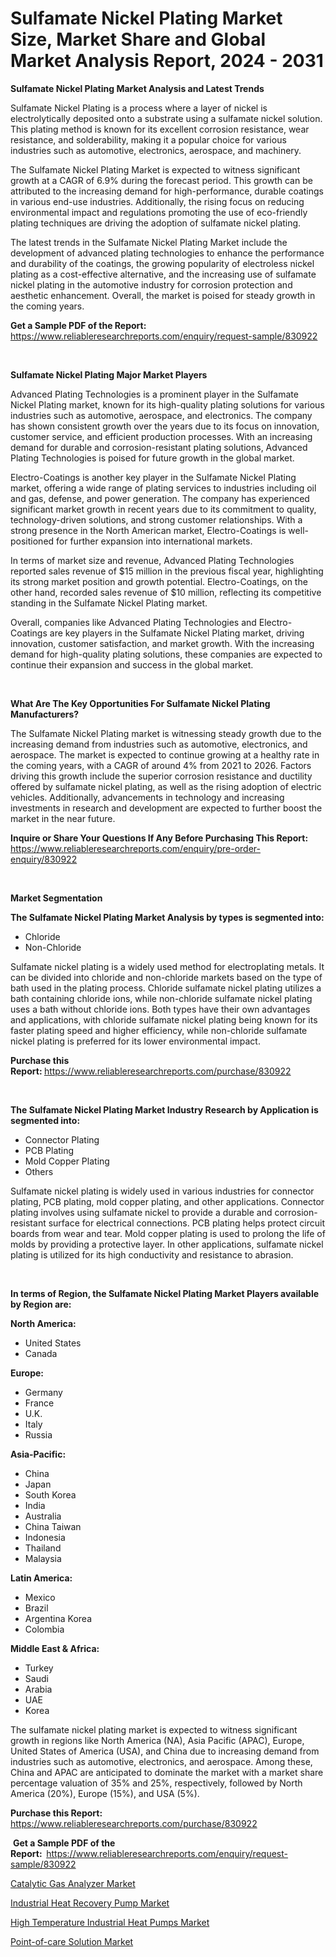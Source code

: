 <p><h1>Sulfamate Nickel Plating Market Size, Market Share and Global Market Analysis Report, 2024 - 2031</h1></p><p><strong>Sulfamate Nickel Plating Market Analysis and Latest Trends</strong></p>
<p><p>Sulfamate Nickel Plating is a process where a layer of nickel is electrolytically deposited onto a substrate using a sulfamate nickel solution. This plating method is known for its excellent corrosion resistance, wear resistance, and solderability, making it a popular choice for various industries such as automotive, electronics, aerospace, and machinery.</p><p>The Sulfamate Nickel Plating Market is expected to witness significant growth at a CAGR of 6.9% during the forecast period. This growth can be attributed to the increasing demand for high-performance, durable coatings in various end-use industries. Additionally, the rising focus on reducing environmental impact and regulations promoting the use of eco-friendly plating techniques are driving the adoption of sulfamate nickel plating.</p><p>The latest trends in the Sulfamate Nickel Plating Market include the development of advanced plating technologies to enhance the performance and durability of the coatings, the growing popularity of electroless nickel plating as a cost-effective alternative, and the increasing use of sulfamate nickel plating in the automotive industry for corrosion protection and aesthetic enhancement. Overall, the market is poised for steady growth in the coming years.</p></p>
<p><strong>Get a Sample PDF of the Report:&nbsp;</strong> <a href="https://www.reliableresearchreports.com/enquiry/request-sample/830922">https://www.reliableresearchreports.com/enquiry/request-sample/830922</a></p>
<p>&nbsp;</p>
<p><strong>Sulfamate Nickel Plating Major Market Players</strong></p>
<p><p>Advanced Plating Technologies is a prominent player in the Sulfamate Nickel Plating market, known for its high-quality plating solutions for various industries such as automotive, aerospace, and electronics. The company has shown consistent growth over the years due to its focus on innovation, customer service, and efficient production processes. With an increasing demand for durable and corrosion-resistant plating solutions, Advanced Plating Technologies is poised for future growth in the global market.</p><p>Electro-Coatings is another key player in the Sulfamate Nickel Plating market, offering a wide range of plating services to industries including oil and gas, defense, and power generation. The company has experienced significant market growth in recent years due to its commitment to quality, technology-driven solutions, and strong customer relationships. With a strong presence in the North American market, Electro-Coatings is well-positioned for further expansion into international markets.</p><p>In terms of market size and revenue, Advanced Plating Technologies reported sales revenue of $15 million in the previous fiscal year, highlighting its strong market position and growth potential. Electro-Coatings, on the other hand, recorded sales revenue of $10 million, reflecting its competitive standing in the Sulfamate Nickel Plating market.</p><p>Overall, companies like Advanced Plating Technologies and Electro-Coatings are key players in the Sulfamate Nickel Plating market, driving innovation, customer satisfaction, and market growth. With the increasing demand for high-quality plating solutions, these companies are expected to continue their expansion and success in the global market.</p></p>
<p>&nbsp;</p>
<p><strong>What Are The Key Opportunities For Sulfamate Nickel Plating Manufacturers?</strong></p>
<p><p>The Sulfamate Nickel Plating market is witnessing steady growth due to the increasing demand from industries such as automotive, electronics, and aerospace. The market is expected to continue growing at a healthy rate in the coming years, with a CAGR of around 4% from 2021 to 2026. Factors driving this growth include the superior corrosion resistance and ductility offered by sulfamate nickel plating, as well as the rising adoption of electric vehicles. Additionally, advancements in technology and increasing investments in research and development are expected to further boost the market in the near future.</p></p>
<p><strong>Inquire or Share Your Questions If Any Before Purchasing This Report:</strong> <a href="https://www.reliableresearchreports.com/enquiry/pre-order-enquiry/830922">https://www.reliableresearchreports.com/enquiry/pre-order-enquiry/830922</a></p>
<p>&nbsp;</p>
<p><strong>Market Segmentation</strong></p>
<p><strong>The Sulfamate Nickel Plating Market Analysis by types is segmented into:</strong></p>
<p><ul><li>Chloride</li><li>Non-Chloride</li></ul></p>
<p><p>Sulfamate nickel plating is a widely used method for electroplating metals. It can be divided into chloride and non-chloride markets based on the type of bath used in the plating process. Chloride sulfamate nickel plating utilizes a bath containing chloride ions, while non-chloride sulfamate nickel plating uses a bath without chloride ions. Both types have their own advantages and applications, with chloride sulfamate nickel plating being known for its faster plating speed and higher efficiency, while non-chloride sulfamate nickel plating is preferred for its lower environmental impact.</p></p>
<p><strong>Purchase this Report:&nbsp;</strong><a href="https://www.reliableresearchreports.com/purchase/830922">https://www.reliableresearchreports.com/purchase/830922</a></p>
<p>&nbsp;</p>
<p><strong>The Sulfamate Nickel Plating Market Industry Research by Application is segmented into:</strong></p>
<p><ul><li>Connector Plating</li><li>PCB Plating</li><li>Mold Copper Plating</li><li>Others</li></ul></p>
<p><p>Sulfamate nickel plating is widely used in various industries for connector plating, PCB plating, mold copper plating, and other applications. Connector plating involves using sulfamate nickel to provide a durable and corrosion-resistant surface for electrical connections. PCB plating helps protect circuit boards from wear and tear. Mold copper plating is used to prolong the life of molds by providing a protective layer. In other applications, sulfamate nickel plating is utilized for its high conductivity and resistance to abrasion.</p></p>
<p>&nbsp;</p>
<p><strong>In terms of Region, the Sulfamate Nickel Plating Market Players available by Region are:</strong></p>
<p>
    <p> <strong> North America: </strong>
        <ul>
            <li>United States</li>
            <li>Canada</li>
        </ul>
        </p> 
    <p> <strong> Europe: </strong>
        <ul>
            <li>Germany</li>
            <li>France</li>
            <li>U.K.</li>
            <li>Italy</li>
            <li>Russia</li>
        </ul>
        </p> 
    <p> <strong> Asia-Pacific: </strong>
        <ul>
            <li>China</li>
            <li>Japan</li>
            <li>South Korea</li>
            <li>India</li>
            <li>Australia</li>
            <li>China Taiwan</li>
            <li>Indonesia</li>
            <li>Thailand</li>
            <li>Malaysia</li>
        </ul>
        </p> 
    <p> <strong> Latin America: </strong>
        <ul>
            <li>Mexico</li>
            <li>Brazil</li>
            <li>Argentina Korea</li>
            <li>Colombia</li>
        </ul>
        </p> 
    <p> <strong> Middle East & Africa: </strong>
        <ul>
            <li>Turkey</li>
            <li>Saudi</li>
            <li>Arabia</li>
            <li>UAE</li>
            <li>Korea</li>
        </ul>
    </p>
    </p>
<p><p>The sulfamate nickel plating market is expected to witness significant growth in regions like North America (NA), Asia Pacific (APAC), Europe, United States of America (USA), and China due to increasing demand from industries such as automotive, electronics, and aerospace. Among these, China and APAC are anticipated to dominate the market with a market share percentage valuation of 35% and 25%, respectively, followed by North America (20%), Europe (15%), and USA (5%).</p></p>
<p><strong>Purchase this Report: </strong><a href="https://www.reliableresearchreports.com/purchase/830922">https://www.reliableresearchreports.com/purchase/830922</a></p>
<p>&nbsp;<strong>Get a Sample PDF of the Report:&nbsp;&nbsp;</strong><a href="https://www.reliableresearchreports.com/enquiry/request-sample/830922">https://www.reliableresearchreports.com/enquiry/request-sample/830922</a></p>
<p><strong></strong></p>
<p><p><a href="https://view.publitas.com/reportprime-1/catalytic-gas-analyzer-market-centers-on-aspects-such-as-market-growth-market-share-market-opportunity-and-projected-forecasts-spanning-from-2023-to-2030/">Catalytic Gas Analyzer Market</a></p><p><a href="https://view.publitas.com/reportprime-1/industrial-heat-recovery-pump-market-research-report-unlocks-analysis-on-the-market-financial-status-market-size-and-market-revenue-upto-2030/">Industrial Heat Recovery Pump Market</a></p><p><a href="https://view.publitas.com/reportprime-1/high-temperature-industrial-heat-pumps-market-size-furnishes-valuable-information-encompassing-market-share-market-trends-and-projections-spanning-from-2023-to-2030/">High Temperature Industrial Heat Pumps Market</a></p><p><a href="https://summer-dogwood-3e9.notion.site/Point-of-care-Solution-Market-Research-Report-The-Key-To-Successful-Business-Strategy-Forecasted-fo-de6c52f760c64f79a74f907e85a3bf91">Point-of-care Solution Market</a></p></p>